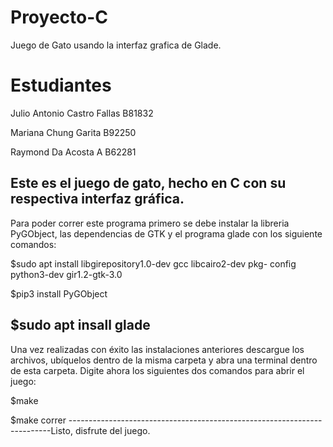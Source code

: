# Proyecto-C
Juego de Gato usando la interfaz grafica de Glade.

# Estudiantes

Julio Antonio Castro Fallas B81832

Mariana Chung Garita B92250

Raymond Da Acosta A B62281

Este es el juego de gato, hecho en C con su respectiva interfaz gráfica.
------------------------------------------------------------------------
Para poder correr este programa primero se debe instalar la libreria
PyGObject, las dependencias de GTK y el programa glade con los 
siguiente comandos:

$sudo apt install libgirepository1.0-dev gcc libcairo2-dev pkg-
config python3-dev gir1.2-gtk-3.0

$pip3 install PyGObject

$sudo apt insall glade
-------------------------------------------------------------------------
Una vez realizadas con éxito las instalaciones anteriores descargue los
archivos, ubíquelos dentro de la misma carpeta y abra una terminal
dentro de esta carpeta.
Digite ahora los siguientes dos comandos para abrir el juego:

$make

$make correr
-------------------------------------------------------------------------Listo, disfrute del juego.
